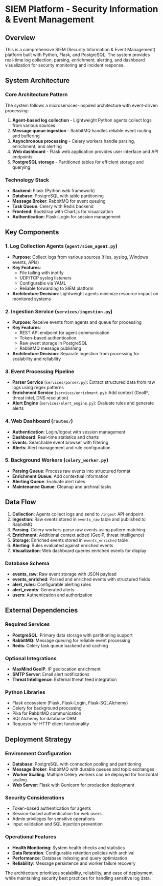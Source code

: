 # SIEM Platform - Security Information & Event Management

## Overview
This is a comprehensive SIEM (Security Information & Event Management) platform built with Python, Flask, and PostgreSQL. The system provides real-time log collection, parsing, enrichment, alerting, and dashboard visualization for security monitoring and incident response.


## System Architecture

### Core Architecture Pattern
The system follows a microservices-inspired architecture with event-driven processing:

1. **Agent-based log collection** - Lightweight Python agents collect logs from various sources
2. **Message queue ingestion** - RabbitMQ handles reliable event routing and buffering
3. **Asynchronous processing** - Celery workers handle parsing, enrichment, and alerting
4. **Web dashboard** - Flask web application provides user interface and API endpoints
5. **PostgreSQL storage** - Partitioned tables for efficient storage and querying

### Technology Stack
- **Backend**: Flask (Python web framework)
- **Database**: PostgreSQL with table partitioning
- **Message Broker**: RabbitMQ for event queuing
- **Task Queue**: Celery with Redis backend
- **Frontend**: Bootstrap with Chart.js for visualization
- **Authentication**: Flask-Login for session management

## Key Components

### 1. Log Collection Agents (`agent/siem_agent.py`)
- **Purpose**: Collect logs from various sources (files, syslog, Windows events, APIs)
- **Key Features**:
  - File tailing with inotify
  - UDP/TCP syslog listeners
  - Configurable via YAML
  - Reliable forwarding to SIEM platform
- **Architecture Decision**: Lightweight agents minimize resource impact on monitored systems

### 2. Ingestion Service (`services/ingestion.py`)
- **Purpose**: Receive events from agents and queue for processing
- **Key Features**:
  - REST API endpoint for agent communication
  - Token-based authentication
  - Raw event storage in PostgreSQL
  - RabbitMQ message publishing
- **Architecture Decision**: Separate ingestion from processing for scalability and reliability

### 3. Event Processing Pipeline
- **Parser Service** (`services/parser.py`): Extract structured data from raw logs using regex patterns
- **Enrichment Service** (`services/enrichment.py`): Add context (GeoIP, threat intel, DNS resolution)
- **Alert Engine** (`services/alert_engine.py`): Evaluate rules and generate alerts

### 4. Web Dashboard (`routes/`)
- **Authentication**: Login/logout with session management
- **Dashboard**: Real-time statistics and charts
- **Events**: Searchable event browser with filtering
- **Alerts**: Alert management and rule configuration

### 5. Background Workers (`celery_worker.py`)
- **Parsing Queue**: Process raw events into structured format
- **Enrichment Queue**: Add contextual information
- **Alerting Queue**: Evaluate alert rules
- **Maintenance Queue**: Cleanup and archival tasks

## Data Flow

1. **Collection**: Agents collect logs and send to `/ingest` API endpoint
2. **Ingestion**: Raw events stored in `events_raw` table and published to RabbitMQ
3. **Parsing**: Celery workers parse raw events using pattern matching
4. **Enrichment**: Additional context added (GeoIP, threat intelligence)
5. **Storage**: Enriched events stored in `events_enriched` table
6. **Alerting**: Rules evaluated against enriched events
7. **Visualization**: Web dashboard queries enriched events for display

### Database Schema
- **events_raw**: Raw event storage with JSON payload
- **events_enriched**: Parsed and enriched events with structured fields
- **alert_rules**: Configurable alerting rules
- **alert_events**: Generated alerts
- **users**: Authentication and authorization

## External Dependencies

### Required Services
- **PostgreSQL**: Primary data storage with partitioning support
- **RabbitMQ**: Message queuing for reliable event processing
- **Redis**: Celery task queue backend and caching

### Optional Integrations
- **MaxMind GeoIP**: IP geolocation enrichment
- **SMTP Server**: Email alert notifications
- **Threat Intelligence**: External threat feed integration

### Python Libraries
- Flask ecosystem (Flask, Flask-Login, Flask-SQLAlchemy)
- Celery for background processing
- Pika for RabbitMQ communication
- SQLAlchemy for database ORM
- Requests for HTTP client functionality

## Deployment Strategy

### Environment Configuration
- **Database**: PostgreSQL with connection pooling and partitioning
- **Message Broker**: RabbitMQ with durable queues and topic exchanges
- **Worker Scaling**: Multiple Celery workers can be deployed for horizontal scaling
- **Web Server**: Flask with Gunicorn for production deployment

### Security Considerations
- Token-based authentication for agents
- Session-based authentication for web users
- Admin privileges for sensitive operations
- Input validation and SQL injection prevention

### Operational Features
- **Health Monitoring**: System health checks and statistics
- **Data Retention**: Configurable retention policies with archival
- **Performance**: Database indexing and query optimization
- **Reliability**: Message persistence and worker failure recovery

The architecture prioritizes scalability, reliability, and ease of deployment while maintaining security best practices for handling sensitive log data.
